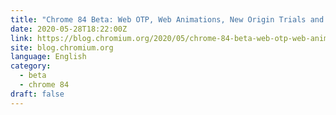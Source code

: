 ```yaml
---
title: "Chrome 84 Beta: Web OTP, Web Animations, New Origin Trials and More"
date: 2020-05-28T18:22:00Z
link: https://blog.chromium.org/2020/05/chrome-84-beta-web-otp-web-animations.html?utm_medium=RSS&utm_source=news.12bit.vn
site: blog.chromium.org
language: English
category:
  - beta
  - chrome 84
draft: false
---
```

